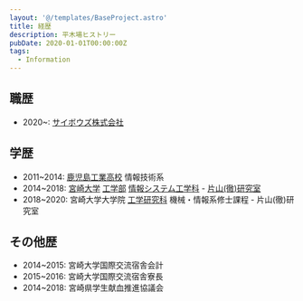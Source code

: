 ```yaml
---
layout: '@/templates/BaseProject.astro'
title: 経歴
description: 平木場ヒストリー
pubDate: 2020-01-01T00:00:00Z
tags:
  - Information
---
```


## 職歴
- 2020~: [サイボウズ株式会社](https://cybozu.co.jp/)

## 学歴
- 2011~2014: [鹿児島工業高校](http://www.edu.pref.kagoshima.jp/sh/Kagoshima-T/) 情報技術系
- 2014~2018: [宮崎大学](http://www.miyazaki-u.ac.jp/) [工学部](http://www.miyazaki-u.ac.jp/tech/) [情報システム工学科](http://www.cs.miyazaki-u.ac.jp/new2012/) - [片山(徹)研究室](http://earth.cs.miyazaki-u.ac.jp/)
- 2018~2020: 宮崎大学大学院 [工学研究科](http://www.miyazaki-u.ac.jp/tech/departments/master.html) 機械・情報系修士課程 - 片山(徹)研究室


## その他歴
- 2014~2015: 宮崎大学国際交流宿舎会計
- 2015~2016: 宮崎大学国際交流宿舎寮長
- 2014~2018: 宮崎県学生献血推進協議会
